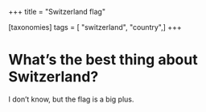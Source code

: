 +++
title = "Switzerland flag"

[taxonomies]
tags = [ "switzerland", "country",]
+++

# What’s the best thing about Switzerland?

I don’t know, but the flag is a big plus.
